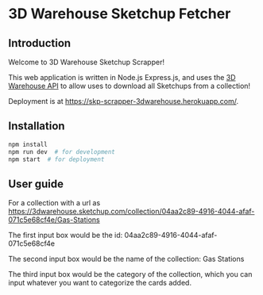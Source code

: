 # 3D Warehouse Sketchup Fetcher

## Introduction

Welcome to 3D Warehouse Sketchup Scrapper!

This web application is written in Node.js Express.js, and uses the [3D Warehouse API](https://3dwarehouse.sketchup.com/) to allow uses to download all Sketchups from a collection!

Deployment is at https://skp-scrapper-3dwarehouse.herokuapp.com/.

## Installation
```bash
npm install
npm run dev  # for development
npm start  # for deployment
```

## User guide

For a collection with a url as https://3dwarehouse.sketchup.com/collection/04aa2c89-4916-4044-afaf-071c5e68cf4e/Gas-Stations

The first input box would be the id: 04aa2c89-4916-4044-afaf-071c5e68cf4e

The second input box would be the name of the collection: Gas Stations

The third input box would be the category of the collection, which you can input whatever you want to categorize the cards added.